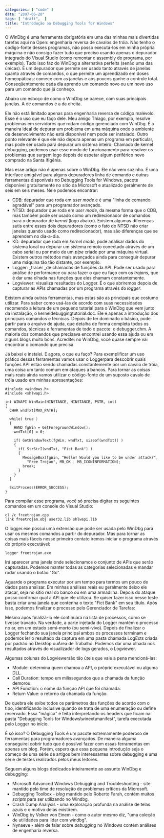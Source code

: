 ```yaml
---
categories: [ "code" ]
date: "2007-06-20"
tags: [ "draft",  ]
title: "Introdução ao Debugging Tools for Windows"
---
```

O WinDbg é uma ferramenta obrigatória em uma das minhas mais divertidas
tarefas aqui na Open: engenharia reversa de cavalos de tróia. Não
tenho o código-fonte desses programas, não posso executá-los em minha
própria máquina e não consigo fazer tudo que preciso usando apenas
o depurador integrado do Visual Studio (como remontar o assembly do
programa, por exemplo). Tudo isso faz do WinDbg a alternativa perfeita
(senão uma das únicas). É um depurador que permite ser usado tanto
através de janelas quanto através de comandos, o que permite um
aprendizado em doses homeopáticas: comece com as janelas e aos poucos
ganhe o controle total. Conseqüentemente cada dia aprendo um comando
novo ou um novo uso para um comando que já conheço.

Abaixo um esboço de como o WinDbg se parece, com suas principais
janelas. A de comandos é a da direita.

Ele não está limitado apenas para engenharia reversa de código
malévolo. Esse é o uso que eu faço dele. Meu amigo Thiago, por
exemplo, resolve problemas em servidores que rodam código gerenciado
com WinDbg. É a maneira ideal de depurar um problema em uma máquina
onde o ambiente de desenvolvimento não está disponível nem pode ser
instalado. Outro ponto relevante é que ele não depura apenas um programa
em particular, mas pode ser usado para depurar um sistema inteiro. Chamado
de kernel debugging, podemos usar esse modo de funcionamento para resolver
os problemas que surgem logo depois de espetar algum periférico novo
comprado na Santa Ifigênia.

Mas esse artigo não é apenas sobre o WinDbg. Ele não vem sozinho. É
uma interface amigável para alguns depuradores linha de comando e
outras ferramentas disponíveis no Debugging Tools for Windows, pacote
disponível gratuitamente no sítio da Microsoft e atualizado geralmente
de seis em seis meses. Nele podemos encontrar:

  * CDB: depurador que roda em _user mode_ e é uma "linha de comando
  agradável" para um programador avançado.
  * NTSD: depurador que roda em _user mode_, da mesma forma que o CDB,
  mas também pode ser usado como um redirecionador de comandos para
  o depurador de _kernel_ (logo abaixo). Existem algumas diferenças
  sutis entre esses dois depuradores (como o fato do NTSD não criar
  janelas quando usado como redirecionador), mas são diferenças que
  se aprendem no dia-a-dia.
  * KD: depurador que roda em _kernel mode_, pode analisar dados
  do sistema local ou depurar um sistema remoto conectado através
  de um cabo serial ou por meio de um _pipe_ criado por uma máquina
  virtual. Existem outros métodos mais avançados ainda para conseguir
  depurar uma máquina tão tão distante, por exemplo.
  * Logger: _tracer _de chamadas de funções da API. Pode ser usado para
  análise de performance ou para fazer o que eu faço com os _trojans_,
  que é dar uma olhada nas funções que eles chamam constantemente.
  * Logviewer: visualiza resultados do Logger. É o que abriremos depois
  de capturar as APIs chamadas por um programa através do _logger_.

Existem ainda outras ferramentas, mas estas são as principais que
costumo utilizar. Para saber como usá-las de acordo com suas necessidades
recomendo a leitura de um pequeno tutorial para o WinDbg que vem junto da
instalação, o kerneldebuggingtutorial.doc. Ele é apenas a introdução
dos principais comandos e técnicas. Depois de ter dominado o básico,
pode partir para o arquivo de ajuda, que detalha de forma completa todos
os comandos, técnicas e ferramentas de todo o pacote: o debugger.chm. A
maioria dos comandos que precisava encontrei usando essa ajuda ou em
alguns blogs muito bons. Acredite: no WinDbg, você quase sempre vai
encontrar o comando que precisa.

Já baixei e instalei. E agora, o que eu faço? Para exemplificar um
uso prático dessas ferramentas vamos usar o Loggerpara descobrir quais
funções API estão sendo chamadas constantemente por um cavalo de
tróia, uma coisa um tanto comum em ataques a bancos. Para tornar as
coisas mais reais ainda vamos utilizar o código-fonte de um suposto
cavalo de tróia usado em minhas apresentações:

    #include <windows.h>
    #include <shlwapi.h>
    
    int WINAPI WinMain(HINSTANCE, HINSTANCE, PSTR, int)
    {
      CHAR wndTxt[MAX_PATH];
        
      while( true )
      {
        HWND fgWin = GetForegroundWindow();
        wndTxt[0] = 0;
        
        if( GetWindowText(fgWin, wndTxt, sizeof(wndTxt)) )
        {
          if( StrStrI(wndTxt, "Fict Bank") )
          {
            MessageBox(fgWin, "Hello! Would you like to be under attack?",
              "Free Trojan", MB_OK | MB_ICONINFORMATION);
            break;
          }
        }
      }
        
      ExitProcess(ERROR_SUCCESS);
    } 

Para compilar esse programa, você só precisa digitar os seguintes
comandos em um console do Visual Studio:

    cl /c freetrojan.cpp
    link freetrojan.obj user32.lib shlwapi.lib

O logger.exe possui uma extensão que pode ser usada pelo WinDbg para
usar os mesmos comandos a partir do depurador. Mas para tornar as coisas
mais fáceis nesse primeiro contato iremos iniciar o programa através
do próprio executável:

    logger freetrojan.exe

Irá aparecer uma janela onde selecionamos o conjunto de APIs que serão
capturadas. Podemos manter todas as categorias selecionadas e mandar
rodar usando o botão "Go".

Aguarde o programa executar por um tempo para termos um pouco de dados
para analisar. Em minhas análises reais eu geralmente deixo ele atacar,
seja no sítio real do banco ou em uma armadilha. Depois do ataque
posso confirmar qual a API que ele utilizou. Se quiser fazer isso nesse
teste basta criar uma janela que contenha o texto "Fict Bank" em seu
título. Após isso, podemos finalizar o processo pelo Gerenciador de
Tarefas:

Mesmo após finalizá-lo ele continuará na lista de processos, como se
tivesse travado. Na verdade, a parte injetada do Logger mantém o processo
no ar, em um estado semi-morto (ou semi-vivo). Depois de finalizar
o Logger fechando sua janela principal ambos os processos terminam e
podemos ler o resultado da captura em uma pasta chamada LogExts criada
por padrão no Desktop ouÁrea de Trabalho. Podemos dar uma olhada nos
resultados através do visualizador de logs gerados, o Logviewer.

Algumas colunas do Logviewersão tão úteis que vale a pena
mencioná-las:

  * Module: determina quem chamou a API, o próprio executável ou alguma
  DLL.
  * Call Duration: tempo em milissegundos que a chamada da função
  demorou.
  * API Function: o nome da função API que foi chamada.
  * Return Value: o retorno da chamada da função.

De quebra ele exibe todos os parâmetros das funções de acordo com
o tipo, identificando inclusive quando se trata de uma enumeração ou
define reservado. Essa "mágica" é feita interpretando os headers que
ficam na pasta "Debugging Tools for Windows\winext\manifest", tarefa
executada pelo Logger no início.

É só isso? O Debugging Tools é um pacote extremamente poderoso de
ferramentas para programadores avançados. De maneira alguma conseguirei
cobrir tudo que é possível fazer com essas ferramentas em apenas um
blog. Porém, espero que essa pequena introdução seja o começo de
uma série de artigos bem interessantes sobre debugging e uma série de
testes realizados pelos meus leitores.

Seguem alguns blogs dedicados inteiramente ao assunto WinDbg e debugging:

    
  * Microsoft Advanced Windows Debugging and Troubleshooting - site
  mantido pelo time de resolução de problemas críticos da Microsoft.
  * Debugging Toolbox - _blog_ mantido pelo Roberto Farah, contém muitos
  _scripts_ para ser utilizando no Windbg.
  * Crash Dump Analysis - uma exploração profunda na análise de telas
  azuis e o motivo delas existirem.
  * WinDbg by Volker von Einem - como o autor mesmo diz, "uma coleção
  de utilidades para lidar com windbg".
  * Nynaeve - além de falar sobre _debugging_ no Windows contém
  análises de engenharia reversa.
